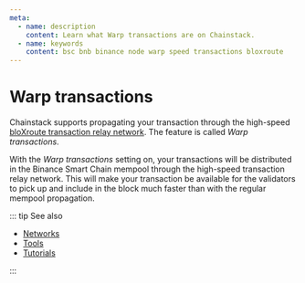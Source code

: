 ```yaml
---
meta:
  - name: description
    content: Learn what Warp transactions are on Chainstack.
  - name: keywords
    content: bsc bnb binance node warp speed transactions bloxroute
---
```


# Warp transactions

Chainstack supports propagating your transaction through the high-speed [bloXroute transaction relay network](https://docs.bloxroute.com/bdn-architecture). The feature is called *Warp transactions*.

With the *Warp transactions* setting on, your transactions will be distributed in the Binance Smart Chain mempool through the high-speed transaction relay network. This will make your transaction be available for the validators to pick up and include in the block much faster than with the regular mempool propagation.

::: tip See also

* [Networks](/operations/bsc/networks)
* [Tools](/operations/bsc/tools)
* [Tutorials](/tutorials/bsc/)

:::
